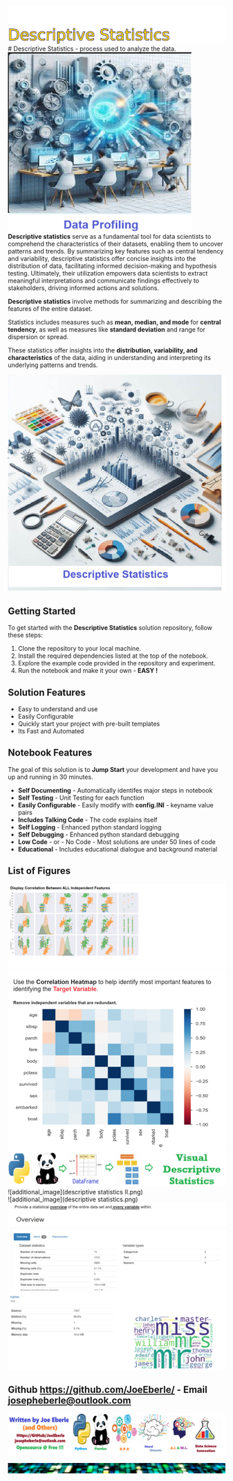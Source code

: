 ![Image image_filename](solution_sign.png)# Descriptive Statistics - process used to analyze the data. ![Image image_filename](code.png)
**Descriptive statistics** serve as a fundamental tool for data scientists to comprehend the characteristics of their datasets, enabling them to uncover patterns and trends. By summarizing key features such as central tendency and variability, descriptive statistics offer concise insights into the distribution of data, facilitating informed decision-making and hypothesis testing. Ultimately, their utilization empowers data scientists to extract meaningful interpretations and communicate findings effectively to stakeholders, driving informed actions and solutions.

**Descriptive statistics** involve methods for summarizing and describing the features of the entire dataset. 

Statistics includes measures such as **mean, median, and mode** for **central tendency**, as well as measures like **standard deviation** and range for dispersion or spread. 

These statistics offer insights into the **distribution, variability, and characteristics** of the data, aiding in understanding and interpreting its underlying patterns and trends.

![Image image_filename](sample.png)
## Getting Started
To get started with the **Descriptive Statistics** solution repository, follow these steps:
1. Clone the repository to your local machine.
2. Install the required dependencies listed at the top of the notebook.
3. Explore the example code provided in the repository and experiment.
4. Run the notebook and make it your own - **EASY !**
    
## Solution Features
- Easy to understand and use  
- Easily Configurable 
- Quickly start your project with pre-built templates
- Its Fast and Automated

## Notebook Features

The goal of this solution is to **Jump Start** your development and have you up and running in 30 minutes. 

- **Self Documenting** - Automatically identifes major steps in notebook 
- **Self Testing** - Unit Testing for each function
- **Easily Configurable** - Easily modify with **config.INI** - keyname value pairs
- **Includes Talking Code** - The code explains itself 
- **Self Logging** - Enhanced python standard logging   
- **Self Debugging** - Enhanced python standard debugging
- **Low Code** - or - No Code  - Most solutions are under 50 lines of code
- **Educational** - Includes educational dialogue and background material
    
## List of Figures
 ![additional_image](correlation.png)  <br>![additional_image](correlation_heatmap.png)  <br>![additional_image](data_profiling.png)  <br>![additional_image](descriptive statistics II.png)  <br>![additional_image](descriptive statistics.png)  <br>![additional_image](descriptive_statistics.png)  <br>![additional_image](variable_analysis.png)  <br>
    

## Github https://github.com/JoeEberle/ - Email  josepheberle@outlook.com 
    
![Developer](developer.png)

![Brand](brand.png)
    
